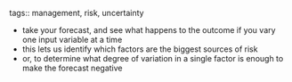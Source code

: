 tags:: management, risk, uncertainty

- take your forecast, and see what happens to the outcome if you vary one input variable at a time
- this lets us identify which factors are the biggest sources of risk
- or, to determine what degree of variation in a single factor is enough to make the forecast negative
